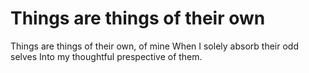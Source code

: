 # Things are things of their own

Things are things of their own, of mine
When I solely absorb their odd selves
Into my thoughtful prespective of them.
